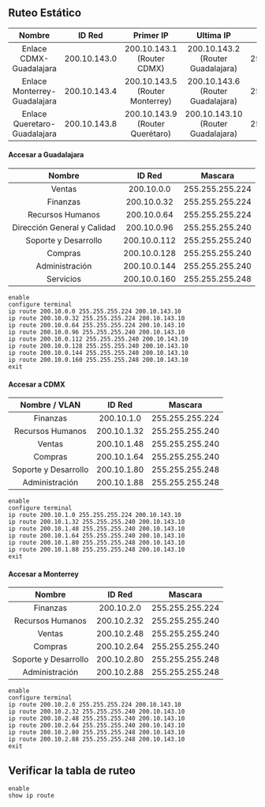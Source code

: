 ## Ruteo Estático
|            Nombre            |    ID Red    |             Primer IP              |               Ultima IP               |     Mascara     |
| :--------------------------: | :----------: | :--------------------------------: | :-----------------------------------: | :-------------: |
|   Enlace CDMX-Guadalajara    | 200.10.143.0 |   200.10.143.1<br>(Router CDMX)    | 200.10.143.2<br>(Router Guadalajara)  | 255.255.255.252 |
| Enlace Monterrey-Guadalajara | 200.10.143.4 | 200.10.143.5<br>(Router Monterrey) | 200.10.143.6<br>(Router Guadalajara)  | 255.255.255.252 |
| Enlace Queretaro-Guadalajara | 200.10.143.8 | 200.10.143.9<br>(Router Querétaro) | 200.10.143.10<br>(Router Guadalajara) | 255.255.255.252 |
#### Accesar a Guadalajara
|           Nombre            |    ID Red    |     Mascara     |
| :-------------------------: | :----------: | :-------------: |
|           Ventas            |  200.10.0.0  | 255.255.255.224 |
|          Finanzas           | 200.10.0.32  | 255.255.255.224 |
|      Recursos Humanos       | 200.10.0.64  | 255.255.255.224 |
| Dirección General y Calidad | 200.10.0.96  | 255.255.255.240 |
|    Soporte y Desarrollo     | 200.10.0.112 | 255.255.255.240 |
|           Compras           | 200.10.0.128 | 255.255.255.240 |
|       Administración        | 200.10.0.144 | 255.255.255.240 |
|          Servicios          | 200.10.0.160 | 255.255.255.248 |

```
enable
configure terminal
ip route 200.10.0.0 255.255.255.224 200.10.143.10
ip route 200.10.0.32 255.255.255.224 200.10.143.10
ip route 200.10.0.64 255.255.255.224 200.10.143.10
ip route 200.10.0.96 255.255.255.240 200.10.143.10
ip route 200.10.0.112 255.255.255.240 200.10.143.10
ip route 200.10.0.128 255.255.255.240 200.10.143.10
ip route 200.10.0.144 255.255.255.240 200.10.143.10
ip route 200.10.0.160 255.255.255.248 200.10.143.10
exit
```
#### Accesar a CDMX
|    Nombre / VLAN     |   ID Red    |     Mascara     |
| :------------------: | :---------: | :-------------: |
|       Finanzas       | 200.10.1.0  | 255.255.255.224 |
|   Recursos Humanos   | 200.10.1.32 | 255.255.255.240 |
|        Ventas        | 200.10.1.48 | 255.255.255.240 |
|       Compras        | 200.10.1.64 | 255.255.255.240 |
| Soporte y Desarrollo | 200.10.1.80 | 255.255.255.248 |
|    Administración    | 200.10.1.88 | 255.255.255.248 |

```
enable
configure terminal
ip route 200.10.1.0 255.255.255.224 200.10.143.10
ip route 200.10.1.32 255.255.255.240 200.10.143.10
ip route 200.10.1.48 255.255.255.240 200.10.143.10
ip route 200.10.1.64 255.255.255.240 200.10.143.10
ip route 200.10.1.80 255.255.255.248 200.10.143.10
ip route 200.10.1.88 255.255.255.248 200.10.143.10
exit
```
#### Accesar a Monterrey
|        Nombre        |   ID Red    |     Mascara     |
| :------------------: | :---------: | :-------------: |
|       Finanzas       | 200.10.2.0  | 255.255.255.224 |
|   Recursos Humanos   | 200.10.2.32 | 255.255.255.240 |
|        Ventas        | 200.10.2.48 | 255.255.255.240 |
|       Compras        | 200.10.2.64 | 255.255.255.240 |
| Soporte y Desarrollo | 200.10.2.80 | 255.255.255.248 |
|    Administración    | 200.10.2.88 | 255.255.255.248 |

```
enable
configure terminal
ip route 200.10.2.0 255.255.255.224 200.10.143.10
ip route 200.10.2.32 255.255.255.240 200.10.143.10
ip route 200.10.2.48 255.255.255.240 200.10.143.10
ip route 200.10.2.64 255.255.255.240 200.10.143.10
ip route 200.10.2.80 255.255.255.248 200.10.143.10
ip route 200.10.2.88 255.255.255.248 200.10.143.10
exit
```
## Verificar la tabla de ruteo

```
enable
show ip route
```